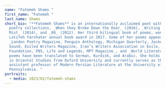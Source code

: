 ```yaml
---
name: "Fatemeh Shams "
first_name: "Fatemeh "
last_name: Shams
short_bio: "**Fatemeh Shams** is an internationally acclaimed poet with three
  poetry collections, _When they Broke Down the Door_ (2016), _Writing in the
  Mist_ (2014), and _88_ (2012). Her third bilingual book of poems, won the
  Latifeh Yarshater annual book award in 2017. Some of her poems appeared in the
  _London Poetry Magazine, Penguin Anthology, Michigan Quarterly, Jacket 2, Penn
  Sound, Exiled Writers Magazine, Iran’s Writers Association in Exile, Poetry
  Foundation, PBS, Life and Legends, MPT Magazine_, and _World Literature_. Her
  poems have been translated to German, Kurdish, and Arabic. She holds a Ph.D.
  in Oriental Studies from Oxford University and currently serves as the
  assistant professor of Modern Persian Literature at the University of
  Pennsylvania. "
portraits:
  - media: 2023/02/fatemeh-shams
---
```

